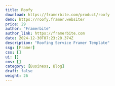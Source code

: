 ```yaml
---
title: Roofy
download: https://framerbite.com/product/roofy
demo: https://roofy.framer.website/
price: 29
author: "Framerbite"
author_link: https://framerbite.com
date: 2024-12-30T07:23:20.374Z
description: "Roofing Service Framer Template"
ssg: [Framer]
css: []
ui: []
cms: []
category: [Business, Blog]
draft: false
weight: 26
---
```

